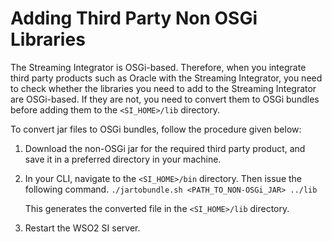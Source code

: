 # Adding Third Party Non OSGi Libraries

The Streaming Integrator is OSGi-based. Therefore, when you integrate third party products such as Oracle with the Streaming Integrator, you need to check whether the libraries you need to add to the Streaming Integrator are OSGi-based. If they are not, you need to convert them to OSGi bundles before adding them to the `<SI_HOME>/lib` directory.

To convert jar files to OSGi bundles, follow the procedure given below:

1. Download the non-OSGi jar for the required third party product, and save it in a preferred directory in your machine.

2. In your CLI, navigate to the `<SI_HOME>/bin` directory. Then issue the following command.
    `./jartobundle.sh <PATH_TO_NON-OSGi_JAR> ../lib`
      
    This generates the converted file in the `<SI_HOME>/lib` directory.

3. Restart the WSO2 SI server.
